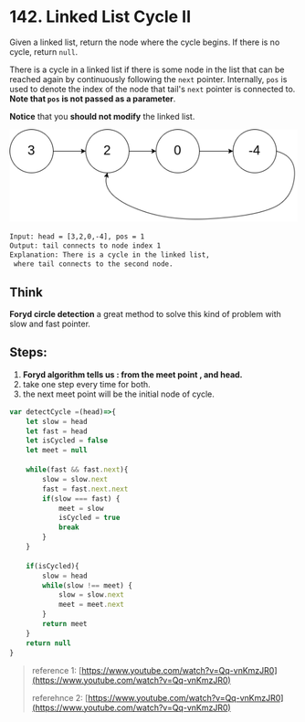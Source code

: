 # 142. Linked List Cycle II

Given a linked list, return the node where the cycle begins. If there is no cycle, return `null`.

There is a cycle in a linked list if there is some node in the list that can be reached again by continuously following the `next` pointer. Internally, `pos` is used to denote the index of the node that tail's `next` pointer is connected to. **Note that `pos` is not passed as a parameter**.

**Notice** that you **should not modify** the linked list.

![](../.gitbook/assets/image%20%286%29.png)

```text
Input: head = [3,2,0,-4], pos = 1
Output: tail connects to node index 1
Explanation: There is a cycle in the linked list,
 where tail connects to the second node.
```

## Think

**Foryd circle detection** a great method to solve this kind of problem with slow and fast pointer.

## Steps:

1. **Foryd algorithm tells us : from the meet point , and head.**
2. take one step every time for both.
3.  the next meet point will be the initial node of cycle.

```javascript
var detectCycle =(head)=>{
    let slow = head
    let fast = head
    let isCycled = false
    let meet = null

    while(fast && fast.next){
        slow = slow.next
        fast = fast.next.next
        if(slow === fast) {
            meet = slow
            isCycled = true
            break
        }
    }

    if(isCycled){
        slow = head
        while(slow !== meet) {
            slow = slow.next
            meet = meet.next
        }
        return meet
    }
    return null
}


```



> reference 1: [https://www.youtube.com/watch?v=Qq-vnKmzJR0](https://www.youtube.com/watch?v=Qq-vnKmzJR0)
>
> referehnce 2: [https://www.youtube.com/watch?v=Qq-vnKmzJR0](https://www.youtube.com/watch?v=Qq-vnKmzJR0)

